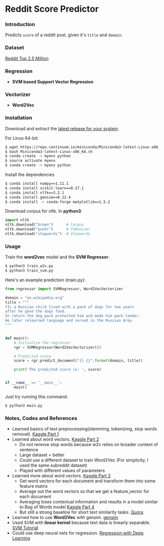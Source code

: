 # Reddit Score Predictor

### Introduction
Predicts `score` of a reddit post, given it's `title` and `domain`.

### Dataset
[Reddit Top 2.5 Million](https://github.com/umbrae/reddit-top-2.5-million)

### Regression
* **SVM based Support Vector Regression**

### Vectorizer
* **Word2Vec**

### Installation
Download and extract the [latest release for your system](http://conda.pydata.org/miniconda.html).

For Linux 64-bit:
```sh
$ wget https://repo.continuum.io/miniconda/Miniconda3-latest-Linux-x86_64.sh
$ bash Miniconda3-latest-Linux-x86_64.sh
$ conda create -n myenv python
$ source activate myenv
$ conda create -n myenv python
```
Install the dependencies

```sh
$ conda install numpy==1.11.1
$ conda install scikit-learn==0.17.1
$ conda install nltk==3.2.1
$ conda install gensim==0.12.4
$ conda install -c conda-forge matplotlib==1.5.2
```

Download corpus for nltk. In **python3**:
```python
import nltk
nltk.download("brown")      # Corpus
nltk.download("punkt")      # Tokenizer
nltk.download("stopwords")  # Stopwords
```

### Usage
Train the **word2vec** model and the **SVM Regressor**.
```sh
$ python3 train_w2v.py
$ python3 train_svm.py
```
Here's an example prediction (main.py):
```python
from regressor import SVMRegressor, Word2VecVectorizer

domain = "en.wikipedia.org"
title = """
TIL a Russian child lived with a pack of dogs for two years
after he gave the dogs food.
In return the dog pack protected him and made him pack-leader.
He later relearned language and served in the Russian Army.
"""


def main():
    # Initialize the regressor
    rgr = SVMRegressor(Word2VecVectorizer())

    # Predicted score
    score = rgr.predict_document("{} {}".format(domain, title))

    print('The predicted score is: ', score)


if __name__ == '__main__':
    main()

```
Just try running this command:
```sh
$ python3 main.py
```
### Notes, Codes and References
* Learned basics of text preprocessing(stemming, tokenizing, stop words removal). [Kaggle Part 1](https://www.kaggle.com/c/word2vec-nlp-tutorial/details/part-1-for-beginners-bag-of-words)
* Learned about word vectors. [Kaggle Part 2](https://www.kaggle.com/c/word2vec-nlp-tutorial/details/part-2-word-vectors)
    * Do not remove stop words because w2v relies on broader context of sentence
    * Large dataset = better
    * Could use a different dataset to train Word2Vec (For simplicity, I used the same subreddit dataset)
    * Played with different values of parameters
* Learned more about word vectors. [Kaggle Part 3](https://www.kaggle.com/c/word2vec-nlp-tutorial/details/part-3-more-fun-with-word-vectors)
    * Get word vectors for each document and transform them into some feature matrix
    * Average out the word vectors so that we get a feature_vector for each document
    * Averaging loses contextual information and results in a model similar to Bag of Words model [Kaggle Part 4](https://www.kaggle.com/c/word2vec-nlp-tutorial/details/part-4-comparing-deep-and-non-deep-learning-methods)
    * But still a strong baseline for short text similarity tasks. [Quora](https://www.quora.com/How-do-I-compute-accurate-sentence-vectors-from-Word2Vec-tool)
* Learned how to use **Word2Vec** with gensim. [gensim](https://radimrehurek.com/gensim/models/word2vec.html)
* Used SVM with **linear kernel** because text data is linearly separable. [SVM Tutorial](http://www.svm-tutorial.com/2014/10/svm-linear-kernel-good-text-classification/)
* Could use deep neural nets for regression. [Regression with Deep Learning](http://machinelearningmastery.com/regression-tutorial-keras-deep-learning-library-python/)
